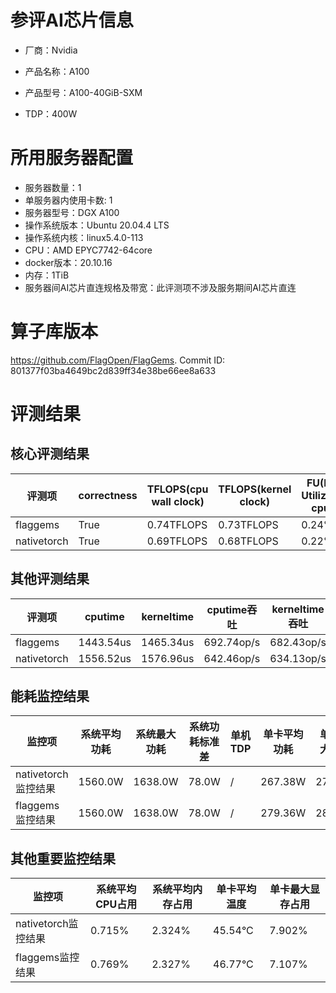 # 参评AI芯片信息

* 厂商：Nvidia

* 产品名称：A100
* 产品型号：A100-40GiB-SXM
* TDP：400W

# 所用服务器配置

* 服务器数量：1
* 单服务器内使用卡数: 1
* 服务器型号：DGX A100
* 操作系统版本：Ubuntu 20.04.4 LTS
* 操作系统内核：linux5.4.0-113
* CPU：AMD EPYC7742-64core
* docker版本：20.10.16
* 内存：1TiB
* 服务器间AI芯片直连规格及带宽：此评测项不涉及服务期间AI芯片直连

# 算子库版本

https://github.com/FlagOpen/FlagGems. Commit ID: 801377f03ba4649bc2d839ff34e38be66ee8a633

# 评测结果

## 核心评测结果

| 评测项  | correctness | TFLOPS(cpu wall clock) | TFLOPS(kernel clock) | FU(FLOPS Utilization)-cputime | FU-kerneltime |
| ---- | -------------- | -------------- | ------------ | ------ | ----- |
| flaggems | True    | 0.74TFLOPS       | 0.73TFLOPS        | 0.24% | 0.23% |
| nativetorch | True    | 0.69TFLOPS      | 0.68TFLOPS      | 0.22%      | 0.22%    |

## 其他评测结果

| 评测项  | cputime | kerneltime | cputime吞吐 | kerneltime吞吐 | 无预热时延 | 预热后时延 |
| ---- | -------------- | -------------- | ------------ | ------------ | -------------- | -------------- | 
| flaggems | 1443.54us       | 1465.34us        | 692.74op/s | 682.43op/s | 1503555.34us | 1511.85us |
| nativetorch | 1556.52us       | 1576.96us        | 642.46op/s | 634.13op/s | 1055802.83us | 1605.92us |

## 能耗监控结果

| 监控项  | 系统平均功耗  | 系统最大功耗  | 系统功耗标准差 | 单机TDP | 单卡平均功耗 | 单卡最大功耗 | 单卡功耗标准差 | 单卡TDP |
| ---- | ------- | ------- | ------- | ----- | ------------ | ------------ | ------------- | ----- |
| nativetorch监控结果 | 1560.0W | 1638.0W | 78.0W   | /     | 267.38W       | 271.0W      | 2.32W        | 400W  |
| flaggems监控结果 | 1560.0W | 1638.0W | 78.0W   | /     | 279.36W       | 283.0W      | 3.26W        | 400W  |

## 其他重要监控结果

| 监控项  | 系统平均CPU占用 | 系统平均内存占用 | 单卡平均温度 | 单卡最大显存占用 |
| ---- | --------- | -------- | ------------ | -------------- |
| nativetorch监控结果 | 0.715%    | 2.324%   | 45.54°C       | 7.902%        |
| flaggems监控结果 | 0.769%    | 2.327%   | 46.77°C       | 7.107%        |
